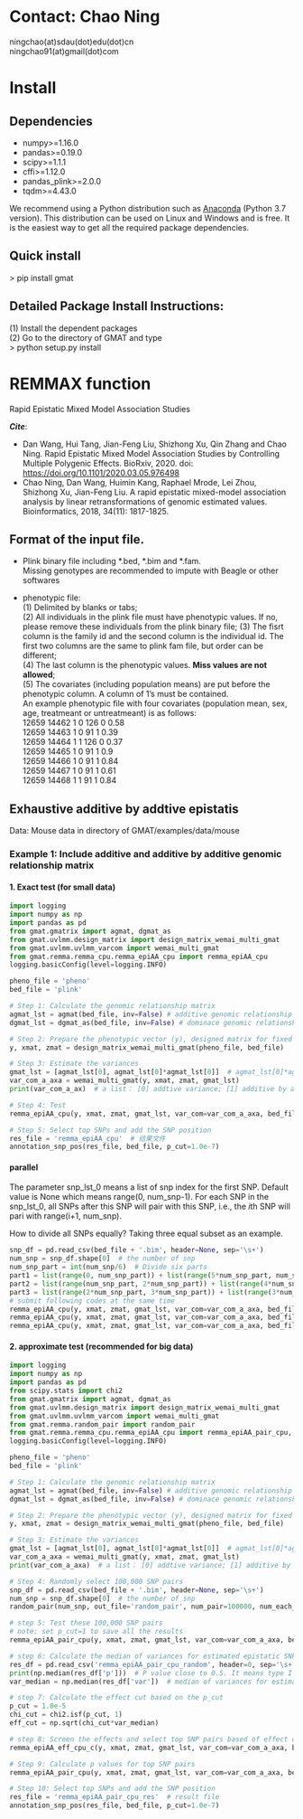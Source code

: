 
# Contact: Chao Ning
ningchao(at)sdau(dot)edu(dot)cn  
ningchao91(at)gmail(dot)com  

# Install

## Dependencies
* numpy>=1.16.0  
* pandas>=0.19.0  
* scipy>=1.1.1  
* cffi>=1.12.0  
* pandas_plink>=2.0.0  
* tqdm>=4.43.0  

We recommend using a Python distribution such as [Anaconda](https://www.anaconda.com/distribution/) (Python 3.7 version). This distribution can be used on Linux and Windows and is free. It is the easiest way to get all the required package dependencies. 

## Quick install
\> pip install gmat
## Detailed Package Install Instructions:
(1) Install the dependent packages  
(2) Go to the directory of GMAT and type  
\> python setup.py install

# REMMAX function  
Rapid Epistatic Mixed Model Association Studies

***Cite***:  
* Dan Wang, Hui Tang, Jian-Feng Liu, Shizhong Xu, Qin Zhang and Chao Ning. Rapid Epistatic Mixed Model Association Studies by Controlling Multiple Polygenic Effects. BioRxiv, 2020. doi: https://doi.org/10.1101/2020.03.05.976498  
* Chao Ning, Dan Wang, Huimin Kang, Raphael Mrode, Lei Zhou, Shizhong Xu, Jian-Feng Liu. A rapid epistatic mixed-model association analysis by linear retransformations of genomic estimated values. Bioinformatics, 2018, 34(11): 1817-1825.  

## Format of the input file.
* Plink binary file including \*.bed, \*.bim and \*.fam.  
Missing genotypes are recommended to impute with Beagle or other softwares  

* phenotypic file:  
(1) Delimited by blanks or tabs;  
(2) All individuals in the plink file must have phenotypic values. If no, please remove these individuals from the plink binary file;
(3) The fisrt column is the family id and the second column is the individual id. The first two columns are the same to plink fam file, but order can be different;  
(4) The last column is the phenotypic values. **Miss values are not allowed**;  
(5) The covariates (including population means) are put before the phenotypic column. A column of 1’s must be contained.  
An example phenotypic file with four covariates (population mean, sex, age, treatmeant or untreatmeant) is as follows:  
12659	14462	1	0	126	0	0.58  
12659	14463	1	0	91	1	0.39  
12659	14464	1	1	126	0	0.37  
12659	14465	1	0	91	1	0.9  
12659	14466	1	0	91	1	0.84  
12659	14467	1	0	91	1	0.61  
12659	14468	1	1	91	1	0.84  
  
## Exhaustive additive by addtive epistatis  
Data: Mouse data in directory of GMAT/examples/data/mouse    

### Example 1: Include additive and additive by additive genomic relationship matrix
#### 1. Exact test (for small data)


```python
import logging
import numpy as np
import pandas as pd
from gmat.gmatrix import agmat, dgmat_as
from gmat.uvlmm.design_matrix import design_matrix_wemai_multi_gmat
from gmat.uvlmm.uvlmm_varcom import wemai_multi_gmat
from gmat.remma.remma_cpu.remma_epiAA_cpu import remma_epiAA_cpu
logging.basicConfig(level=logging.INFO)

pheno_file = 'pheno'
bed_file = 'plink'

# Step 1: Calculate the genomic relationship matrix
agmat_lst = agmat(bed_file, inv=False) # additive genomic relationship matrix
dgmat_lst = dgmat_as(bed_file, inv=False) # dominace genomic relationship matrix

# Step 2: Prepare the phenotypic vector (y), designed matrix for fixed effects (xmat) and designed matrix for random effects (zmat)
y, xmat, zmat = design_matrix_wemai_multi_gmat(pheno_file, bed_file)

# Step 3: Estimate the variances
gmat_lst = [agmat_lst[0], agmat_lst[0]*agmat_lst[0]]  # agmat_lst[0]*agmat_lst[0] is the additive by additive genomic relationship matrix
var_com_a_axa = wemai_multi_gmat(y, xmat, zmat, gmat_lst)
print(var_com_a_ax)  # a list： [0] addtive variance; [1] additive by additive variance; [2] residual variance

# Step 4: Test
remma_epiAA_cpu(y, xmat, zmat, gmat_lst, var_com=var_com_a_axa, bed_file=bed_file, snp_lst_0=None, p_cut=0.0001, out_file='remma_epiAA_cpu')

# Step 5: Select top SNPs and add the SNP position
res_file = 'remma_epiAA_cpu'  # 结果文件
annotation_snp_pos(res_file, bed_file, p_cut=1.0e-7)
```

#### parallel 
The parameter snp_lst_0 means a list of snp index for the first SNP. Default value is None which means range(0, num_snp-1). For each SNP in the snp_lst_0, all SNPs after this SNP will pair with this SNP, i.e., the *i*th SNP will pari with range(i+1, num_snp).

How to divide all SNPs equally? Taking three equal subset as an example.


```python
snp_df = pd.read_csv(bed_file + '.bim', header=None, sep='\s+')
num_snp = snp_df.shape[0]  # the number of snp
num_snp_part = int(num_snp/6)  # Divide six parts
part1 = list(range(0, num_snp_part)) + list(range(5*num_snp_part, num_snp-1))
part2 = list(range(num_snp_part, 2*num_snp_part)) + list(range(4*num_snp_part, 5*num_snp_part))
part3 = list(range(2*num_snp_part, 3*num_snp_part)) + list(range(3*num_snp_part, 4*num_snp_part))
# submit following codes at the same time
remma_epiAA_cpu(y, xmat, zmat, gmat_lst, var_com=var_com_a_axa, bed_file=bed_file, snp_lst_0=part1, p_cut=0.0001, out_file='remma_epiAA_cpu.1')
remma_epiAA_cpu(y, xmat, zmat, gmat_lst, var_com=var_com_a_axa, bed_file=bed_file, snp_lst_0=part2, p_cut=0.0001, out_file='remma_epiAA_cpu.2')
remma_epiAA_cpu(y, xmat, zmat, gmat_lst, var_com=var_com_a_axa, bed_file=bed_file, snp_lst_0=part3, p_cut=0.0001, out_file='remma_epiAA_cpu.3')
```

#### 2. approximate test (recommended for big data)


```python
import logging
import numpy as np
import pandas as pd
from scipy.stats import chi2
from gmat.gmatrix import agmat, dgmat_as
from gmat.uvlmm.design_matrix import design_matrix_wemai_multi_gmat
from gmat.uvlmm.uvlmm_varcom import wemai_multi_gmat
from gmat.remma.random_pair import random_pair
from gmat.remma.remma_cpu.remma_epiAA_cpu import remma_epiAA_pair_cpu, remma_epiAA_eff_cpu_c
logging.basicConfig(level=logging.INFO)

pheno_file = 'pheno'
bed_file = 'plink'

# Step 1: Calculate the genomic relationship matrix
agmat_lst = agmat(bed_file, inv=False) # additive genomic relationship matrix
dgmat_lst = dgmat_as(bed_file, inv=False) # dominace genomic relationship matrix

# Step 2: Prepare the phenotypic vector (y), designed matrix for fixed effects (xmat) and designed matrix for random effects (zmat)
y, xmat, zmat = design_matrix_wemai_multi_gmat(pheno_file, bed_file)

# Step 3: Estimate the variances
gmat_lst = [agmat_lst[0], agmat_lst[0]*agmat_lst[0]]  # agmat_lst[0]*agmat_lst[0] is the additive by additive genomic relationship matrix
var_com_a_axa = wemai_multi_gmat(y, xmat, zmat, gmat_lst)
print(var_com_a_axa)  # a list： [0] addtive variance; [1] additive by additive variance; [2] residual variance

# Step 4: Randomly select 100,000 SNP pairs
snp_df = pd.read_csv(bed_file + '.bim', header=None, sep='\s+')
num_snp = snp_df.shape[0]  # the number of snp
random_pair(num_snp, out_file='random_pair', num_pair=100000, num_each_pair=5000)

# step 5: Test these 100,000 SNP pairs
# note: set p_cut=1 to save all the results
remma_epiAA_pair_cpu(y, xmat, zmat, gmat_lst, var_com=var_com_a_axa, bed_file=bed_file, snp_pair_file="random_pair", max_test_pair=50000, p_cut=1, out_file='remma_epiAA_pair_cpu_random')

# step 6: Calculate the median of variances for estimated epistatic SNP effects
res_df = pd.read_csv('remma_epiAA_pair_cpu_random', header=0, sep='\s+')
print(np.median(res_df['p']))  # P value close to 0.5. It means type I error controlled well
var_median = np.median(res_df['var'])  # median of variances for estimated epistatic SNP effects

# step 7: Calculate the effect cut based on the p_cut
p_cut = 1.0e-5
chi_cut = chi2.isf(p_cut, 1)
eff_cut = np.sqrt(chi_cut*var_median)

# step 8: Screen the effects and select top SNP pairs based of effect cut
remma_epiAA_eff_cpu_c(y, xmat, zmat, gmat_lst, var_com=var_com_a_axa, bed_file=bed_file, snp_lst_0=None, eff_cut=eff_cut, out_file='remma_epiAA_eff_cpu_c')

# Step 9: Calculate p values for top SNP pairs
remma_epiAA_pair_cpu(y, xmat, zmat, gmat_lst, var_com=var_com_a_axa, bed_file=bed_file, snp_pair_file="remma_epiAA_eff_cpu_c", max_test_pair=50000, p_cut=1, out_file='remma_epiAA_pair_cpu_res')

# Step 10: Select top SNPs and add the SNP position
res_file = 'remma_epiAA_pair_cpu_res'  # result file
annotation_snp_pos(res_file, bed_file, p_cut=1.0e-7)
```
